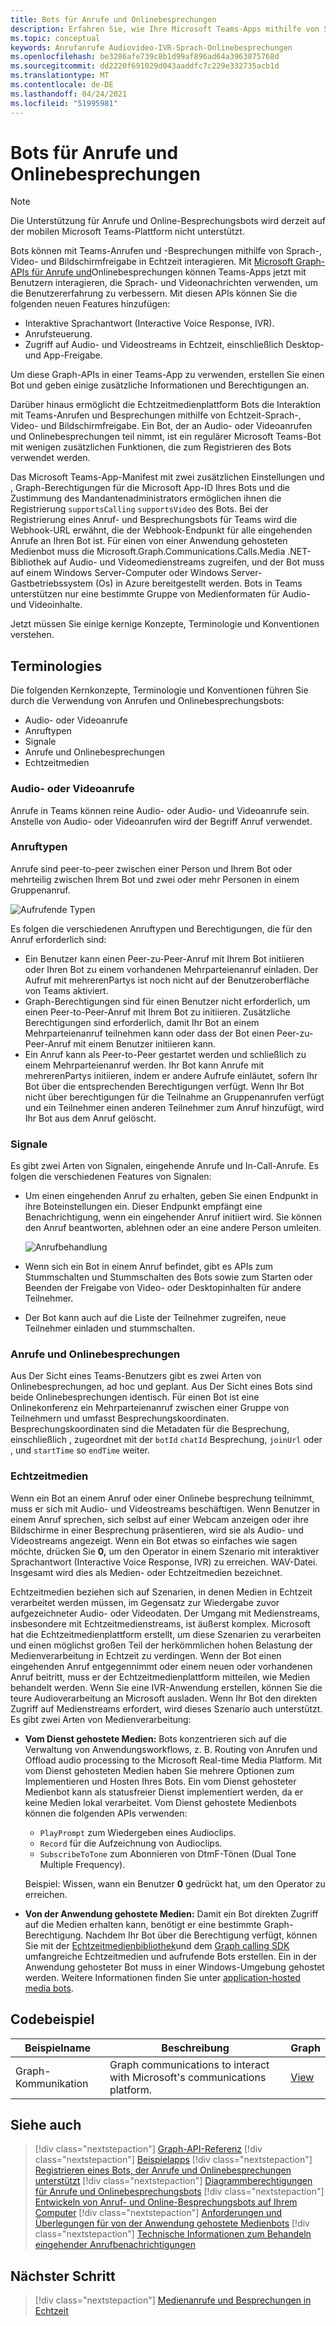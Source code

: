 ```yaml
---
title: Bots für Anrufe und Onlinebesprechungen
description: Erfahren Sie, wie Ihre Microsoft Teams-Apps mithilfe von Sprach- und Videonachrichten mithilfe von Microsoft Graph-APIs für Anrufe und Onlinebesprechungen mit Benutzern interagieren können.
ms.topic: conceptual
keywords: Anrufanrufe Audiovideo-IVR-Sprach-Onlinebesprechungen
ms.openlocfilehash: be3286afe739c8b1d99af896ad64a3963875768d
ms.sourcegitcommit: dd2220f691029d043aaddfc7c229e332735acb1d
ms.translationtype: MT
ms.contentlocale: de-DE
ms.lasthandoff: 04/24/2021
ms.locfileid: "51995981"
---
```

# <a name="calls-and-online-meetings-bots"></a>Bots für Anrufe und Onlinebesprechungen

> [!NOTE]
> Die Unterstützung für Anrufe und Online-Besprechungsbots wird derzeit auf der mobilen Microsoft Teams-Plattform nicht unterstützt.

Bots können mit Teams-Anrufen und -Besprechungen mithilfe von Sprach-, Video- und Bildschirmfreigabe in Echtzeit interagieren. Mit [Microsoft Graph-APIs für Anrufe und](/graph/api/resources/communications-api-overview?view=graph-rest-beta&preserve-view=true)Onlinebesprechungen können Teams-Apps jetzt mit Benutzern interagieren, die Sprach- und Videonachrichten verwenden, um die Benutzererfahrung zu verbessern. Mit diesen APIs können Sie die folgenden neuen Features hinzufügen:

* Interaktive Sprachantwort (Interactive Voice Response, IVR).
* Anrufsteuerung.
* Zugriff auf Audio- und Videostreams in Echtzeit, einschließlich Desktop- und App-Freigabe.

Um diese Graph-APIs in einer Teams-App zu verwenden, erstellen Sie einen Bot und geben einige zusätzliche Informationen und Berechtigungen an.

Darüber hinaus ermöglicht die Echtzeitmedienplattform Bots die Interaktion mit Teams-Anrufen und Besprechungen mithilfe von Echtzeit-Sprach-, Video- und Bildschirmfreigabe. Ein Bot, der an Audio- oder Videoanrufen und Onlinebesprechungen teil nimmt, ist ein regulärer Microsoft Teams-Bot mit wenigen zusätzlichen Funktionen, die zum Registrieren des Bots verwendet werden.

Das Microsoft Teams-App-Manifest mit zwei zusätzlichen Einstellungen und , Graph-Berechtigungen für die Microsoft App-ID Ihres Bots und die Zustimmung des Mandantenadministrators ermöglichen ihnen die Registrierung `supportsCalling` `supportsVideo` des Bots. Bei der Registrierung eines Anruf- und Besprechungsbots für Teams wird die Webhook-URL erwähnt, die der Webhook-Endpunkt für alle eingehenden Anrufe an Ihren Bot ist. Für einen von einer Anwendung gehosteten Medienbot muss die Microsoft.Graph.Communications.Calls.Media .NET-Bibliothek auf Audio- und Videomedienstreams zugreifen, und der Bot muss auf einem Windows Server-Computer oder Windows Server-Gastbetriebssystem (Os) in Azure bereitgestellt werden. Bots in Teams unterstützen nur eine bestimmte Gruppe von Medienformaten für Audio- und Videoinhalte.

Jetzt müssen Sie einige kernige Konzepte, Terminologie und Konventionen verstehen.

## <a name="terminologies"></a>Terminologies

Die folgenden Kernkonzepte, Terminologie und Konventionen führen Sie durch die Verwendung von Anrufen und Onlinebesprechungsbots:

* Audio- oder Videoanrufe
* Anruftypen
* Signale
* Anrufe und Onlinebesprechungen
* Echtzeitmedien

### <a name="audio-or-video-calls"></a>Audio- oder Videoanrufe

Anrufe in Teams können reine Audio- oder Audio- und Videoanrufe sein. Anstelle von Audio- oder Videoanrufen wird der Begriff Anruf verwendet.

### <a name="call-types"></a>Anruftypen

Anrufe sind peer-to-peer zwischen einer Person und Ihrem Bot oder mehrteilig zwischen Ihrem Bot und zwei oder mehr Personen in einem Gruppenanruf.

![Aufrufende Typen](~/assets/images/calls-and-meetings/call-types.png)

Es folgen die verschiedenen Anruftypen und Berechtigungen, die für den Anruf erforderlich sind:

* Ein Benutzer kann einen Peer-zu-Peer-Anruf mit Ihrem Bot initiieren oder Ihren Bot zu einem vorhandenen Mehrparteienanruf einladen. Der Aufruf mit mehrerenPartys ist noch nicht auf der Benutzeroberfläche von Teams aktiviert.
* Graph-Berechtigungen sind für einen Benutzer nicht erforderlich, um einen Peer-to-Peer-Anruf mit Ihrem Bot zu initiieren. Zusätzliche Berechtigungen sind erforderlich, damit Ihr Bot an einem Mehrparteienanruf teilnehmen kann oder dass der Bot einen Peer-zu-Peer-Anruf mit einem Benutzer initiieren kann.
* Ein Anruf kann als Peer-to-Peer gestartet werden und schließlich zu einem Mehrparteienanruf werden. Ihr Bot kann Anrufe mit mehrerenPartys initiieren, indem er andere Aufrufe einläutet, sofern Ihr Bot über die entsprechenden Berechtigungen verfügt. Wenn Ihr Bot nicht über berechtigungen für die Teilnahme an Gruppenanrufen verfügt und ein Teilnehmer einen anderen Teilnehmer zum Anruf hinzufügt, wird Ihr Bot aus dem Anruf gelöscht.

### <a name="signals"></a>Signale

Es gibt zwei Arten von Signalen, eingehende Anrufe und In-Call-Anrufe. Es folgen die verschiedenen Features von Signalen:

* Um einen eingehenden Anruf zu erhalten, geben Sie einen Endpunkt in ihre Boteinstellungen ein. Dieser Endpunkt empfängt eine Benachrichtigung, wenn ein eingehender Anruf initiiert wird. Sie können den Anruf beantworten, ablehnen oder an eine andere Person umleiten.

    ![Anrufbehandlung](~/assets/images/calls-and-meetings/call-handling.png)

* Wenn sich ein Bot in einem Anruf befindet, gibt es APIs zum Stummschalten und Stummschalten des Bots sowie zum Starten oder Beenden der Freigabe von Video- oder Desktopinhalten für andere Teilnehmer.
* Der Bot kann auch auf die Liste der Teilnehmer zugreifen, neue Teilnehmer einladen und stummschalten.

### <a name="calls-and-online-meetings"></a>Anrufe und Onlinebesprechungen

Aus Der Sicht eines Teams-Benutzers gibt es zwei Arten von Onlinebesprechungen, ad hoc und geplant. Aus Der Sicht eines Bots sind beide Onlinebesprechungen identisch. Für einen Bot ist eine Onlinekonferenz ein Mehrparteienanruf zwischen einer Gruppe von Teilnehmern und umfasst Besprechungskoordinaten. Besprechungskoordinaten sind die Metadaten für die Besprechung, einschließlich , zugeordnet mit der `botId` `chatId` Besprechung, `joinUrl` oder , und `startTime` so `endTime` weiter.

### <a name="real-time-media"></a>Echtzeitmedien

Wenn ein Bot an einem Anruf oder einer Onlinebe besprechung teilnimmt, muss er sich mit Audio- und Videostreams beschäftigen. Wenn Benutzer in einem Anruf sprechen, sich selbst auf einer Webcam anzeigen oder ihre Bildschirme in einer Besprechung präsentieren, wird sie als Audio- und Videostreams angezeigt. Wenn ein Bot etwas so einfaches wie sagen möchte, drücken Sie **0,** um den Operator in einem Szenario mit interaktiver Sprachantwort (Interactive Voice Response, IVR) zu erreichen. WAV-Datei. Insgesamt wird dies als Medien- oder Echtzeitmedien bezeichnet.

Echtzeitmedien beziehen sich auf Szenarien, in denen Medien in Echtzeit verarbeitet werden müssen, im Gegensatz zur Wiedergabe zuvor aufgezeichneter Audio- oder Videodaten. Der Umgang mit Medienstreams, insbesondere mit Echtzeitmedienstreams, ist äußerst komplex. Microsoft hat die Echtzeitmedienplattform erstellt, um diese Szenarien zu verarbeiten und einen möglichst großen Teil der herkömmlichen hohen Belastung der Medienverarbeitung in Echtzeit zu verdingen. Wenn der Bot einen eingehenden Anruf entgegennimmt oder einem neuen oder vorhandenen Anruf beitritt, muss er der Echtzeitmedienplattform mitteilen, wie Medien behandelt werden. Wenn Sie eine IVR-Anwendung erstellen, können Sie die teure Audioverarbeitung an Microsoft ausladen. Wenn Ihr Bot den direkten Zugriff auf Medienstreams erfordert, wird dieses Szenario auch unterstützt. Es gibt zwei Arten von Medienverarbeitung:

* **Vom Dienst gehostete Medien:** Bots konzentrieren sich auf die Verwaltung von Anwendungsworkflows, z. B. Routing von Anrufen und Offload audio processing to the Microsoft Real-time Media Platform. Mit vom Dienst gehosteten Medien haben Sie mehrere Optionen zum Implementieren und Hosten Ihres Bots. Ein vom Dienst gehosteter Medienbot kann als statusfreier Dienst implementiert werden, da er keine Medien lokal verarbeitet. Vom Dienst gehostete Medienbots können die folgenden APIs verwenden:

    * `PlayPrompt` zum Wiedergeben eines Audioclips.
    * `Record` für die Aufzeichnung von Audioclips.
    * `SubscribeToTone` zum Abonnieren von DtmF-Tönen (Dual Tone Multiple Frequency).

    Beispiel: Wissen, wann ein Benutzer **0** gedrückt hat, um den Operator zu erreichen.

* **Von der Anwendung gehostete Medien:** Damit ein Bot direkten Zugriff auf die Medien erhalten kann, benötigt er eine bestimmte Graph-Berechtigung. Nachdem Ihr Bot über die Berechtigung verfügt, können Sie mit der [Echtzeitmedienbibliothek](https://www.nuget.org/packages/Microsoft.Graph.Communications.Calls.Media/)und dem [Graph calling SDK](https://microsoftgraph.github.io/microsoft-graph-comms-samples/docs/articles/index.html#graph-calling-sdk-and-stateful-client-builder) umfangreiche Echtzeitmedien und aufrufende Bots erstellen. Ein in der Anwendung gehosteter Bot muss in einer Windows-Umgebung gehostet werden. Weitere Informationen finden Sie unter [application-hosted media bots](./requirements-considerations-application-hosted-media-bots.md).

## <a name="code-sample"></a>Codebeispiel

| **Beispielname** | **Beschreibung** | **Graph** |
|---------------|----------|--------|
| Graph-Kommunikation | Graph communications to interact with Microsoft's communications platform. | [View](https://github.com/microsoftgraph/microsoft-graph-comms-samples) |

## <a name="see-also"></a>Siehe auch

> [!div class="nextstepaction"]
> [Graph-API-Referenz](/graph/api/resources/communications-api-overview?view=graph-rest-beta&preserve-view=true)
> [!div class="nextstepaction"]
> [Beispielapps](https://github.com/microsoftgraph/microsoft-graph-comms-samples)
> [!div class="nextstepaction"]
> [Registrieren eines Bots, der Anrufe und Onlinebesprechungen unterstützt](./registering-calling-bot.md)
> [!div class="nextstepaction"]
> [Diagrammberechtigungen für Anrufe und Onlinebesprechungsbots](./registering-calling-bot.md#add-graph-permissions)
> [!div class="nextstepaction"]
> [Entwickeln von Anruf- und Online-Besprechungsbots auf Ihrem Computer](./debugging-local-testing-calling-meeting-bots.md)
> [!div class="nextstepaction"]
> [Anforderungen und Überlegungen für von der Anwendung gehostete Medienbots](./requirements-considerations-application-hosted-media-bots.md)
> [!div class="nextstepaction"]
> [Technische Informationen zum Behandeln eingehender Anrufbenachrichtigungen](./call-notifications.md)

## <a name="next-step"></a>Nächster Schritt

> [!div class="nextstepaction"]
> [Medienanrufe und Besprechungen in Echtzeit](~/bots/calls-and-meetings/real-time-media-concepts.md)
